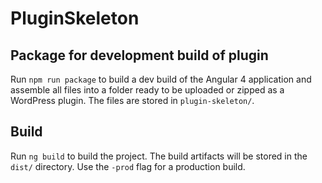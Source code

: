 # PluginSkeleton

## Package for development build of plugin

Run `npm run package` to build a dev build of the Angular 4 application and assemble all files into a folder ready to be uploaded or zipped as a WordPress plugin. The files are stored in `plugin-skeleton/`.

## Build

Run `ng build` to build the project. The build artifacts will be stored in the `dist/` directory. Use the `-prod` flag for a production build.

